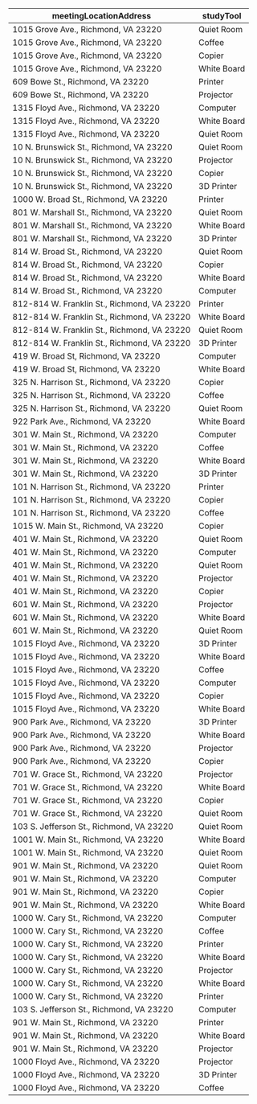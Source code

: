 meetingLocationAddress | studyTool
--- | ---
1015 Grove Ave., Richmond, VA 23220 | Quiet Room
1015 Grove Ave., Richmond, VA 23220 | Coffee
1015 Grove Ave., Richmond, VA 23220 | Copier
1015 Grove Ave., Richmond, VA 23220 | White Board
609 Bowe St., Richmond, VA 23220 | Printer
609 Bowe St., Richmond, VA 23220 | Projector
1315 Floyd Ave., Richmond, VA 23220 | Computer
1315 Floyd Ave., Richmond, VA 23220 | White Board
1315 Floyd Ave., Richmond, VA 23220 | Quiet Room
10 N. Brunswick St., Richmond, VA 23220 | Quiet Room
10 N. Brunswick St., Richmond, VA 23220 | Projector
10 N. Brunswick St., Richmond, VA 23220 | Copier
10 N. Brunswick St., Richmond, VA 23220 | 3D Printer
1000 W. Broad St., Richmond, VA 23220 | Printer
801 W. Marshall St., Richmond, VA 23220 | Quiet Room
801 W. Marshall St., Richmond, VA 23220 | White Board
801 W. Marshall St., Richmond, VA 23220 | 3D Printer
814 W. Broad St., Richmond, VA 23220 | Quiet Room
814 W. Broad St., Richmond, VA 23220 | Copier
814 W. Broad St., Richmond, VA 23220 | White Board
814 W. Broad St., Richmond, VA 23220 | Computer
812-814 W. Franklin St., Richmond, VA 23220 | Printer
812-814 W. Franklin St., Richmond, VA 23220 | White Board
812-814 W. Franklin St., Richmond, VA 23220 | Quiet Room
812-814 W. Franklin St., Richmond, VA 23220 | 3D Printer
419 W. Broad St, Richmond, VA 23220 | Computer
419 W. Broad St, Richmond, VA 23220 | White Board
325 N. Harrison St., Richmond, VA 23220 | Copier
325 N. Harrison St., Richmond, VA 23220 | Coffee
325 N. Harrison St., Richmond, VA 23220 | Quiet Room
922 Park Ave., Richmond, VA 23220 | White Board
301 W. Main St., Richmond, VA 23220 | Computer
301 W. Main St., Richmond, VA 23220 | Coffee
301 W. Main St., Richmond, VA 23220 | White Board
301 W. Main St., Richmond, VA 23220 | 3D Printer
101 N. Harrison St., Richmond, VA 23220 | Printer
101 N. Harrison St., Richmond, VA 23220 | Copier
101 N. Harrison St., Richmond, VA 23220 | Coffee
1015 W. Main St., Richmond, VA 23220 | Copier
401 W. Main St., Richmond, VA 23220 | Quiet Room
401 W. Main St., Richmond, VA 23220 | Computer
401 W. Main St., Richmond, VA 23220 | Quiet Room
401 W. Main St., Richmond, VA 23220 | Projector
401 W. Main St., Richmond, VA 23220 | Copier
601 W. Main St., Richmond, VA 23220 | Projector
601 W. Main St., Richmond, VA 23220 | White Board
601 W. Main St., Richmond, VA 23220 | Quiet Room
1015 Floyd Ave., Richmond, VA 23220 | 3D Printer
1015 Floyd Ave., Richmond, VA 23220 | White Board
1015 Floyd Ave., Richmond, VA 23220 | Coffee
1015 Floyd Ave., Richmond, VA 23220 | Computer
1015 Floyd Ave., Richmond, VA 23220 | Copier
1015 Floyd Ave., Richmond, VA 23220 | White Board
900 Park Ave., Richmond, VA 23220 | 3D Printer
900 Park Ave., Richmond, VA 23220 | White Board
900 Park Ave., Richmond, VA 23220 | Projector
900 Park Ave., Richmond, VA 23220 | Copier
701 W. Grace St., Richmond, VA 23220 | Projector
701 W. Grace St., Richmond, VA 23220 | White Board
701 W. Grace St., Richmond, VA 23220 | Copier
701 W. Grace St., Richmond, VA 23220 | Quiet Room
103 S. Jefferson St., Richmond, VA 23220 | Quiet Room
1001 W. Main St., Richmond, VA 23220 | White Board
1001 W. Main St., Richmond, VA 23220 | Quiet Room
901 W. Main St., Richmond, VA 23220 | Quiet Room
901 W. Main St., Richmond, VA 23220 | Computer
901 W. Main St., Richmond, VA 23220 | Copier
901 W. Main St., Richmond, VA 23220 | White Board
1000 W. Cary St., Richmond, VA 23220 | Computer
1000 W. Cary St., Richmond, VA 23220 | Coffee
1000 W. Cary St., Richmond, VA 23220 | Printer
1000 W. Cary St., Richmond, VA 23220 | White Board
1000 W. Cary St., Richmond, VA 23220 | Projector
1000 W. Cary St., Richmond, VA 23220 | White Board
1000 W. Cary St., Richmond, VA 23220 | Printer
103 S. Jefferson St., Richmond, VA 23220 | Computer
901 W. Main St., Richmond, VA 23220 | Printer
901 W. Main St., Richmond, VA 23220 | White Board
901 W. Main St., Richmond, VA 23220 | Projector
1000 Floyd Ave., Richmond, VA 23220 | Projector
1000 Floyd Ave., Richmond, VA 23220 | 3D Printer
1000 Floyd Ave., Richmond, VA 23220 | Coffee